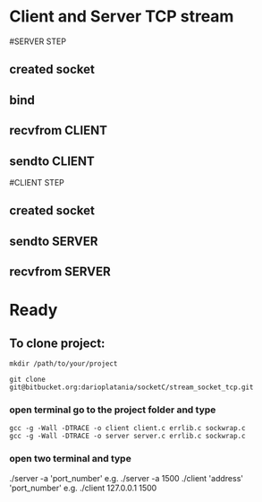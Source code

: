 # Client and Server TCP stream

#SERVER STEP
## created socket
## bind
## recvfrom CLIENT
## sendto CLIENT

#CLIENT STEP
## created socket
## sendto SERVER
## recvfrom SERVER

# Ready

## To clone project:

```
mkdir /path/to/your/project

git clone git@bitbucket.org:darioplatania/socketC/stream_socket_tcp.git
```

### open terminal go to the project folder and type
```
gcc -g -Wall -DTRACE -o client client.c errlib.c sockwrap.c
gcc -g -Wall -DTRACE -o server server.c errlib.c sockwrap.c

```
### open two terminal and type
./server -a 'port_number' e.g. ./server -a 1500
./client 'address' 'port_number' e.g. ./client 127.0.0.1 1500
